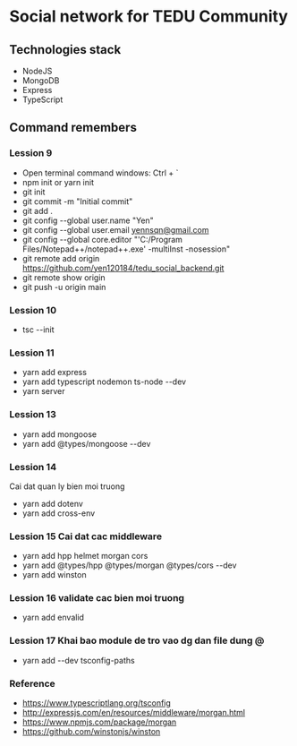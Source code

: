 # Social network for TEDU Community

## Technologies stack

- NodeJS
- MongoDB
- Express
- TypeScript

## Command remembers

### Lession 9

- Open terminal command windows: Ctrl + `
- npm init or yarn init
- git init
- git commit -m "Initial commit"
- git add .
- git config --global user.name "Yen"
- git config --global user.email yennsqn@gmail.com
- git config --global core.editor "'C:/Program Files/Notepad++/notepad++.exe' -multiInst -nosession"
- git remote add origin https://github.com/yen120184/tedu_social_backend.git
- git remote show origin
- git push -u origin main

### Lession 10

- tsc --init

### Lession 11

- yarn add express
- yarn add typescript nodemon ts-node --dev
- yarn server

### Lession 13

- yarn add mongoose
- yarn add @types/mongoose --dev

### Lession 14

Cai dat quan ly bien moi truong

- yarn add dotenv
- yarn add cross-env

### Lession 15 Cai dat cac middleware

- yarn add hpp helmet morgan cors
- yarn add @types/hpp @types/morgan @types/cors --dev
- yarn add winston

### Lession 16 validate cac bien moi truong

- yarn add envalid

### Lession 17 Khai bao module de tro vao dg dan file dung @

- yarn add --dev tsconfig-paths

### Reference

- https://www.typescriptlang.org/tsconfig
- http://expressjs.com/en/resources/middleware/morgan.html
- https://www.npmjs.com/package/morgan
- https://github.com/winstonjs/winston
